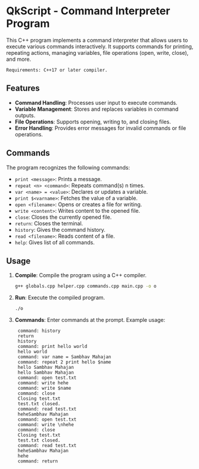 # QkScript - Command Interpreter Program

This C++ program implements a command interpreter that allows users to execute various commands interactively. It supports commands for printing, repeating actions, managing variables, file operations (open, write, close), and more.

```Requirements: C++17 or later compiler.```

## Features

- **Command Handling**: Processes user input to execute commands.
- **Variable Management**: Stores and replaces variables in command outputs.
- **File Operations**: Supports opening, writing to, and closing files.
- **Error Handling**: Provides error messages for invalid commands or file operations.

## Commands

The program recognizes the following commands:

- `print <message>`: Prints a message.
- `repeat <n> <command>`: Repeats command(s) n times.
- `var <name> = <value>`: Declares or updates a variable.
- `print $<varname>`: Fetches the value of a variable.
- `open <filename>`: Opens or creates a file for writing.
- `write <content>`: Writes content to the opened file.
- `close`: Closes the currently opened file.
- `return`: Closes the terminal.
- `history`: Gives the command history.
- `read <filename>`: Reads content of a file.
- `help`: Gives list of all commands.

## Usage

1. **Compile**: Compile the program using a C++ compiler.
   
   ```bash
   g++ globals.cpp helper.cpp commands.cpp main.cpp -o o
   ```

2. **Run**: Execute the compiled program.

   ```bash
   ./o
   ```

3. **Commands**: Enter commands at the prompt. Example usage:
   
   ```plaintext
    command: history
    return
    history
    command: print hello world
    hello world
    command: var name = Sambhav Mahajan
    command: repeat 2 print hello $name
    hello Sambhav Mahajan
    hello Sambhav Mahajan
    command: open test.txt
    command: write hehe
    command: write $name
    command: close
    Closing test.txt
    test.txt closed.
    command: read test.txt
    heheSambhav Mahajan
    command: open test.txt
    command: write \nhehe
    command: close
    Closing test.txt
    test.txt closed.
    command: read test.txt
    heheSambhav Mahajan
    hehe
    command: return

   ```

